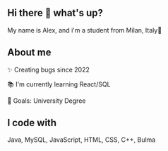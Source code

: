 ## Hi there 👋 what's up?

My name is Alex, and i'm a student from Milan, Italy📍

## About me

✨ Creating bugs since 2022

📚 I'm currently learning React/SQL  

🎯 Goals: University Degree

## I code with

Java, MySQL, JavaScript, HTML, CSS, C++, Bulma
